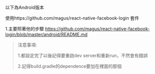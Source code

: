以下為Android版本



使用https://github.com/magus/react-native-facebook-login 套件



1.主要照著他的步驟  https://github.com/magus/react-native-facebook-login/blob/master/android/README.md

> 注意事項:
>
> 1.都設定完了以後記得要重啟dev server和重新run，不然會有錯誤
>
> 2.記得build.gradle的dependence要加在裡面的那個





